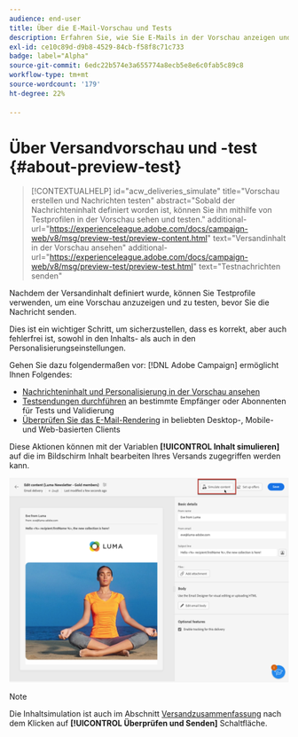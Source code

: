 ```yaml
---
audience: end-user
title: Über die E-Mail-Vorschau und Tests
description: Erfahren Sie, wie Sie E-Mails in der Vorschau anzeigen und testen können.
exl-id: ce10c89d-d9b8-4529-84cb-f58f8c71c733
badge: label="Alpha"
source-git-commit: 6edc22b574e3a655774a8ecb5e8e6c0fab5c89c8
workflow-type: tm+mt
source-wordcount: '179'
ht-degree: 22%

---
```


# Über Versandvorschau und -test {#about-preview-test}

>[!CONTEXTUALHELP]
>id="acw_deliveries_simulate"
>title="Vorschau erstellen und Nachrichten testen"
>abstract="Sobald der Nachrichteninhalt definiert worden ist, können Sie ihn mithilfe von Testprofilen in der Vorschau sehen und testen."
>additional-url="https://experienceleague.adobe.com/docs/campaign-web/v8/msg/preview-test/preview-content.html" text="Versandinhalt in der Vorschau ansehen"
>additional-url="https://experienceleague.adobe.com/docs/campaign-web/v8/msg/preview-test/preview-test.html" text="Testnachrichten senden"

Nachdem der Versandinhalt definiert wurde, können Sie Testprofile verwenden, um eine Vorschau anzuzeigen und zu testen, bevor Sie die Nachricht senden.

Dies ist ein wichtiger Schritt, um sicherzustellen, dass es korrekt, aber auch fehlerfrei ist, sowohl in den Inhalts- als auch in den Personalisierungseinstellungen.

Gehen Sie dazu folgendermaßen vor: [!DNL Adobe Campaign] ermöglicht Ihnen Folgendes:

* [Nachrichteninhalt und Personalisierung in der Vorschau ansehen](preview-content.md)
* [Testsendungen durchführen](proofs.md) an bestimmte Empfänger oder Abonnenten für Tests und Validierung
* [Überprüfen Sie das E-Mail-Rendering](email-rendering.md) in beliebten Desktop-, Mobile- und Web-basierten Clients

Diese Aktionen können mit der Variablen **[!UICONTROL Inhalt simulieren]** auf die im Bildschirm Inhalt bearbeiten Ihres Versands zugegriffen werden kann.

<!-- from the [Edit content](../content/edit-content.md) screen or from the [Email Designer](../content/get-started-email-designer.md).-->

![](assets/simulate-button.png)

>[!NOTE]
>
>Die Inhaltsimulation ist auch im Abschnitt [Versandzusammenfassung](../monitor/prepare-send.md) nach dem Klicken auf **[!UICONTROL Überprüfen und Senden]** Schaltfläche.
